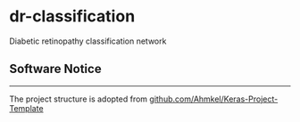 # dr-classification
Diabetic retinopathy classification network

## Software Notice
---
The project structure is adopted from [github.com/Ahmkel/Keras-Project-Template](https://github.com/Ahmkel/Keras-Project-Template)